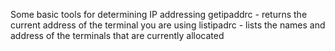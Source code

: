 Some basic tools for determining IP addressing
getipaddrc - returns the current address of the terminal you are using
listipadrc - lists the names and address of the terminals that are currently allocated
